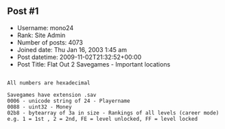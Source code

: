 ## Post #1
- Username: mono24
- Rank: Site Admin
- Number of posts: 4073
- Joined date: Thu Jan 16, 2003 1:45 am
- Post datetime: 2009-11-02T21:32:52+00:00
- Post Title: Flat Out 2 Savegames - Important locations

```

All numbers are hexadecimal

Savegames have extension .sav
0006 - unicode string of 24 - Playername 
0088 - uint32 - Money
02b8 - bytearray of 3a in size - Rankings of all levels (career mode) e.g. 1 = 1st , 2 = 2nd, FE = level unlocked, FF = level locked

```
